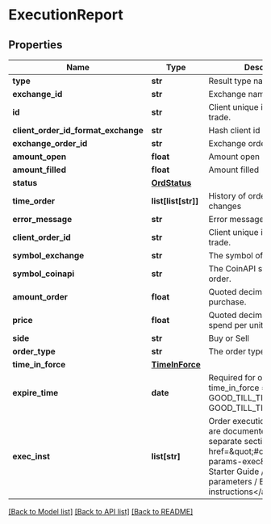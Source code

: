 # ExecutionReport

## Properties
Name | Type | Description | Notes
------------ | ------------- | ------------- | -------------
**type** | **str** | Result type name | [optional] 
**exchange_id** | **str** | Exchange name | [optional] 
**id** | **str** | Client unique identifier for the trade. | [optional] 
**client_order_id_format_exchange** | **str** | Hash client id | [optional] 
**exchange_order_id** | **str** | Exchange order id | [optional] 
**amount_open** | **float** | Amount open | [optional] 
**amount_filled** | **float** | Amount filled | [optional] 
**status** | [**OrdStatus**](OrdStatus.md) |  | [optional] 
**time_order** | **list[list[str]]** | History of order status changes | [optional] 
**error_message** | **str** | Error message | [optional] 
**client_order_id** | **str** | Client unique identifier for the trade. | [optional] 
**symbol_exchange** | **str** | The symbol of the order. | [optional] 
**symbol_coinapi** | **str** | The CoinAPI symbol of the order. | [optional] 
**amount_order** | **float** | Quoted decimal amount to purchase. | [optional] 
**price** | **float** | Quoted decimal amount to spend per unit. | [optional] 
**side** | **str** | Buy or Sell | [optional] 
**order_type** | **str** | The order type. | [optional] 
**time_in_force** | [**TimeInForce**](TimeInForce.md) |  | [optional] 
**expire_time** | **date** | Required for orders with time_in_force &#x3D; GOOD_TILL_TIME_EXCHANGE, GOOD_TILL_TIME_OMS | [optional] 
**exec_inst** | **list[str]** | Order execution instructions are documented in the separate section: &lt;a href&#x3D;\&quot;#oeml-order-params-exec\&quot;&gt;OEML / Starter Guide / Order parameters / Execution instructions&lt;/a&gt; | [optional] 

[[Back to Model list]](../README.md#documentation-for-models) [[Back to API list]](../README.md#documentation-for-api-endpoints) [[Back to README]](../README.md)


